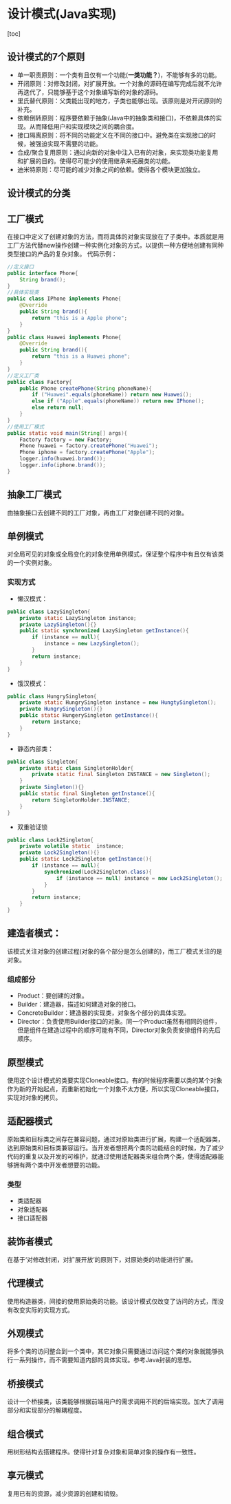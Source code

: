 # 设计模式(Java实现)
[toc]
## 设计模式的7个原则
- 单一职责原则：一个类有且仅有一个功能(**一类功能？**)，不能够有多的功能。
- 开闭原则：对修改封闭，对扩展开放。一个对象的源码在编写完成后就不允许再迭代了，只能够基于这个对象编写新的对象的源码。
- 里氏替代原则：父类能出现的地方，子类也能够出现。该原则是对开闭原则的补充。
- 依赖倒转原则：程序要依赖于抽象(Java中的抽象类和接口)，不依赖具体的实现。从而降低用户和实现模块之间的耦合度。
- 接口隔离原则：将不同的功能定义在不同的接口中。避免类在实现接口的时候，被强迫实现不需要的功能。
- 合成/聚合复用原则：通过向新的对象中注入已有的对象，来实现类功能复用和扩展的目的。使得尽可能少的使用继承来拓展类的功能。
- 迪米特原则：尽可能的减少对象之间的依赖。使得各个模块更加独立。

## 设计模式的分类

## 工厂模式
在接口中定义了创建对象的方法，而将具体的对象实现放在了子类中。本质就是用工厂方法代替new操作创建一种实例化对象的方式，以提供一种方便地创建有同种类型接口的产品的复杂对象。
代码示例：
```java
//定义接口
public interface Phone{
	String brand();
}
//具体实现类
public class IPhone implements Phone{
	@Override
	public String brand(){
		return "this is a Apple phone";
	}
}
public class Huawei implements Phone{
	@Override
	public String brand(){
		return "this is a Huawei phone";
	}
}
//定义工厂类
public class Factory{
	public Phone createPhone(String phoneName){
		if ("Huawei".equals(phoneName)) return new Huawei();
		else if ("Apple".equals(phoneName)) return new IPhone();
		else return null;
	}
}
//使用工厂模式
public static void main(String[] args){
	Factory factory = new Factory;
	Phone huawei = factory.createPhone("Huawei");
	Phone iphone = factory.createPhone("Apple");
	logger.info(huawei.brand());
	logger.info(iphone.brand());
}
```

## 抽象工厂模式
由抽象接口去创建不同的工厂对象，再由工厂对象创建不同的对象。

## 单例模式
对全局可见的对象或全局变化的对象使用单例模式，保证整个程序中有且仅有该类的一个实例对象。
### 实现方式
- 懒汉模式：
```java
public class LazySingleton{
	private static LazySingleton instance;
	private LazySingleton(){}
	public static synchronized LazySingleton getInstance(){
		if (instance == null){
			instance = new LazySingleton();
		}
		return instance;
	}
}
```
- 饿汉模式：
```java
public class HungrySingleton{
	private static HungrySingleton instance = new HungtySingleton();
	private HungrySingleton(){}
	public static HungerySingleton getInstance(){
		return instance;
	} 
}
```
- 静态内部类：
```java
public class Singleton{
	private static class SingletonHolder{
		private static final Singleton INSTANCE = new Singleton();
	}
	private Singleton(){}
	public static final Singleton getInstance(){
		return SingletonHolder.INSTANCE;
	}
}
```
- 双重验证锁
```java
public class Lock2Singleton{
	private volatile static  instance;
	private Lock2Singleton(){}
	public static Lock2Singleton getInstance(){
		if (instance == null){
			synchronized(Lock2Singleton.class){
				if (instance == null) instance = new Lock2Singleton();
			}
		}
		return instance;
	}
}
```

## 建造者模式：
该模式关注对象的创建过程(对象的各个部分是怎么创建的)，而工厂模式关注的是对象。
### 组成部分
- Product：要创建的对象。
- Builder：建造器，描述如何建造对象的接口。
- ConcreteBuilder：建造器的实现类，对象各个部分的具体实现。
- Director：负责使用Builder接口的对象。同一个Product虽然有相同的组件，但是组件在建造过程中的顺序可能有不同，Director对象负责安排组件的先后顺序。

## 原型模式
使用这个设计模式的类要实现Cloneable接口。有的时候程序需要以类的某个对象作为新的开始起点，而重新初始化一个对象不太方便，所以实现Cloneable接口，实现对对象的拷贝。

## 适配器模式
原始类和目标类之间存在兼容问题，通过对原始类进行扩展，构建一个适配器类，达到原始类和目标类兼容运行。当开发者想把两个类的功能结合的时候，为了减少代码的重复以及开发的可维护，就通过使用适配器类来组合两个类，使得适配器能够拥有两个类中开发者想要的功能。
### 类型
- 类适配器
- 对象适配器
- 接口适配器

## 装饰者模式
在基于‘对修改封闭，对扩展开放’的原则下，对原始类的功能进行扩展。

## 代理模式
使用构造器类，间接的使用原始类的功能。该设计模式仅改变了访问的方式，而没有改变实际的实现方式。

## 外观模式
将多个类的访问整合到一个类中，其它对象只需要通过访问这个类的对象就能够执行一系列操作，而不需要知道内部的具体实现。参考Java封装的思想。

## 桥接模式
设计一个桥接类，该类能够根据前端用户的需求调用不同的后端实现。加大了调用部分和实现部分的解耦程度。

## 组合模式
用树形结构去搭建程序。使得针对复杂对象和简单对象的操作有一致性。

## 享元模式
复用已有的资源，减少资源的创建和销毁。